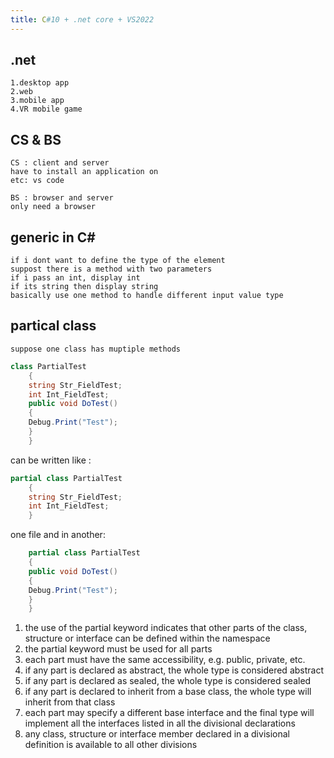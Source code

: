 ```yaml
---
title: C#10 + .net core + VS2022
---
```


## .net 
    1.desktop app
    2.web
    3.mobile app
    4.VR mobile game

## CS & BS

    CS : client and server
    have to install an application on
    etc: vs code

    BS : browser and server
    only need a browser

## generic in C# 
    if i dont want to define the type of the element
    suppost there is a method with two parameters
    if i pass an int, display int
    if its string then display string
    basically use one method to handle different input value type

## partical class     

    suppose one class has muptiple methods
```c#
class PartialTest
    {
    string Str_FieldTest;
    int Int_FieldTest;
    public void DoTest()
    {
    Debug.Print("Test");
    }
    }
```
can be written like :

```c#
partial class PartialTest
    {
    string Str_FieldTest;
    int Int_FieldTest;
    }
```
one file and in another:
```c#
    partial class PartialTest
    {
    public void DoTest()
    {
    Debug.Print("Test");
    }
    }
```

1. the use of the partial keyword indicates that other parts of the class, structure or interface can be defined within the namespace
2. the partial keyword must be used for all parts
3. each part must have the same accessibility, e.g. public, private, etc.
4. if any part is declared as abstract, the whole type is considered abstract
5. if any part is declared as sealed, the whole type is considered sealed
6. if any part is declared to inherit from a base class, the whole type will inherit from that class
7. each part may specify a different base interface and the final type will implement all the interfaces listed in all the divisional declarations
8. any class, structure or interface member declared in a divisional definition is available to all other divisions
